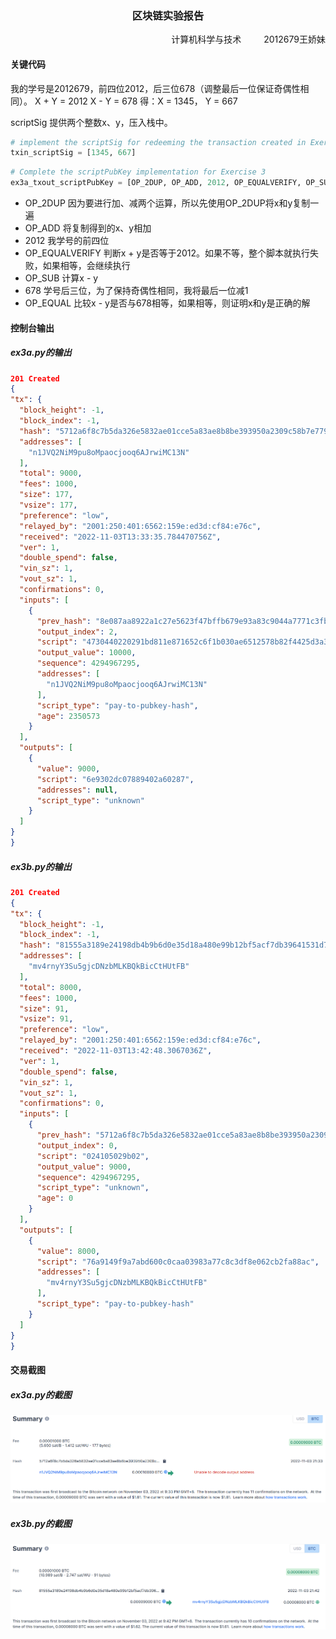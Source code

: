 ### <center>区块链实验报告</center>
 <p align="right">计算机科学与技术  &emsp;&emsp;  2012679王娇妹</p> 

 #### 关键代码
 我的学号是2012679，前四位2012，后三位678（调整最后一位保证奇偶性相同）。
X + Y = 2012
X - Y = 678
得：X = 1345， Y = 667

scriptSig 提供两个整数x、y，压入栈中。
  ```python
  # implement the scriptSig for redeeming the transaction created in Exercise 3a.
txin_scriptSig = [1345, 667]
  ```

 ```python
 # Complete the scriptPubKey implementation for Exercise 3
ex3a_txout_scriptPubKey = [OP_2DUP, OP_ADD, 2012, OP_EQUALVERIFY, OP_SUB, 678, OP_EQUAL]
  ```

* OP_2DUP
  因为要进行加、减两个运算，所以先使用OP_2DUP将x和y复制一遍
* OP_ADD
  将复制得到的x、y相加
* 2012
  我学号的前四位
* OP_EQUALVERIFY
  判断x + y是否等于2012。如果不等，整个脚本就执行失败，如果相等，会继续执行
* OP_SUB
  计算x - y
* 678
  学号后三位，为了保持奇偶性相同，我将最后一位减1
* OP_EQUAL
  比较x - y是否与678相等，如果相等，则证明x和y是正确的解



 #### 控制台输出
 ##### ex3a.py的输出
  ```json
201 Created
{
  "tx": {
    "block_height": -1,
    "block_index": -1,
    "hash": "5712a6f8c7b5da326e5832ae01cce5a83ae8b8be393950a2309c58b7e77998ba",
    "addresses": [
      "n1JVQ2NiM9pu8oMpaocjooq6AJrwiMC13N"
    ],
    "total": 9000,
    "fees": 1000,
    "size": 177,
    "vsize": 177,
    "preference": "low",
    "relayed_by": "2001:250:401:6562:159e:ed3d:cf84:e76c",
    "received": "2022-11-03T13:33:35.784470756Z",
    "ver": 1,
    "double_spend": false,
    "vin_sz": 1,
    "vout_sz": 1,
    "confirmations": 0,
    "inputs": [
      {
        "prev_hash": "8e087aa8922a1c27e5623f47bffb679e93a83c9044a7771c3fb262769ade8333",
        "output_index": 2,
        "script": "4730440220291bd811e871652c6f1b030ae6512578b82f4425d3a39e224085ae9f9798806d022018b9122f7e152f1f64ed47fa13771d9453a599e6526eaa1317f4cd7a109b4609012103a9d4736d001d382bede6c181cd128734499485d769a51e217a33578b755e24a0",
        "output_value": 10000,
        "sequence": 4294967295,
        "addresses": [
          "n1JVQ2NiM9pu8oMpaocjooq6AJrwiMC13N"
        ],
        "script_type": "pay-to-pubkey-hash",
        "age": 2350573
      }
    ],
    "outputs": [
      {
        "value": 9000,
        "script": "6e9302dc07889402a60287",
        "addresses": null,
        "script_type": "unknown"
      }
    ]
  }
}
  ```
##### ex3b.py的输出
  ```json
  201 Created
{
  "tx": {
    "block_height": -1,
    "block_index": -1,
    "hash": "81555a3189e24198db4b9b6d0e35d18a480e99b12bf5acf7db39641531d7e187",
    "addresses": [
      "mv4rnyY3Su5gjcDNzbMLKBQkBicCtHUtFB"
    ],
    "total": 8000,
    "fees": 1000,
    "size": 91,
    "vsize": 91,
    "preference": "low",
    "relayed_by": "2001:250:401:6562:159e:ed3d:cf84:e76c",
    "received": "2022-11-03T13:42:48.3067036Z",
    "ver": 1,
    "double_spend": false,
    "vin_sz": 1,
    "vout_sz": 1,
    "confirmations": 0,
    "inputs": [
      {
        "prev_hash": "5712a6f8c7b5da326e5832ae01cce5a83ae8b8be393950a2309c58b7e77998ba",
        "output_index": 0,
        "script": "024105029b02",
        "output_value": 9000,
        "sequence": 4294967295,
        "script_type": "unknown",
        "age": 0
      }
    ],
    "outputs": [
      {
        "value": 8000,
        "script": "76a9149f9a7abd600c0caa03983a77c8c3df8e062cb2fa88ac",
        "addresses": [
          "mv4rnyY3Su5gjcDNzbMLKBQkBicCtHUtFB"
        ],
        "script_type": "pay-to-pubkey-hash"
      }
    ]
  }
}
  ```
 #### 交易截图
 ##### ex3a.py的截图
 ![](images/2022-11-03-22-10-20.png)
 ##### ex3b.py的截图
 ![](images/2022-11-03-22-09-39.png)
